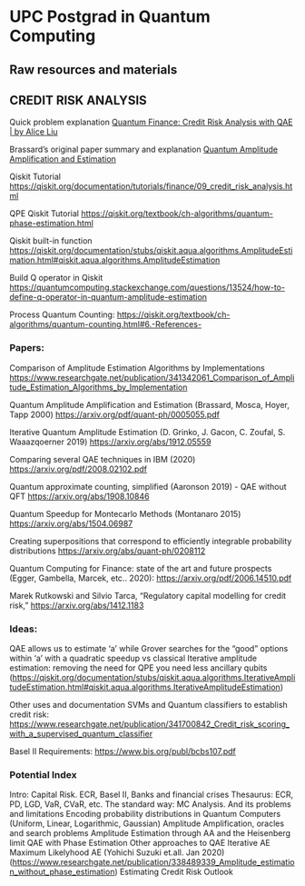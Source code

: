 # UPC Postgrad in Quantum Computing

## Raw resources and materials

## CREDIT RISK ANALYSIS

Quick problem explanation
[Quantum Finance: Credit Risk Analysis with QAE | by Alice Liu](https://medium.com/@aliceliu2004/quantum-finance-credit-risk-analysis-with-qae-b339b585aaed)

Brassard’s original paper summary and explanation
[Quantum Amplitude Amplification and Estimation](https://blog.alexandrecarlier.com/projects/quantum_ampl_estimation/)

Qiskit Tutorial
https://qiskit.org/documentation/tutorials/finance/09_credit_risk_analysis.html

QPE Qiskit Tutorial
https://qiskit.org/textbook/ch-algorithms/quantum-phase-estimation.html

Qiskit built-in function
https://qiskit.org/documentation/stubs/qiskit.aqua.algorithms.AmplitudeEstimation.html#qiskit.aqua.algorithms.AmplitudeEstimation

Build Q operator in Qiskit
https://quantumcomputing.stackexchange.com/questions/13524/how-to-define-q-operator-in-quantum-amplitude-estimation

Process
Quantum Counting: https://qiskit.org/textbook/ch-algorithms/quantum-counting.html#6.-References-


### Papers:
Comparison of Amplitude Estimation Algorithms by Implementations
https://www.researchgate.net/publication/341342061_Comparison_of_Amplitude_Estimation_Algorithms_by_Implementation

Quantum Amplitude Amplification and Estimation (Brassard, Mosca, Hoyer, Tapp 2000)
https://arxiv.org/pdf/quant-ph/0005055.pdf

Iterative Quantum Amplitude Estimation (D. Grinko, J. Gacon, C. Zoufal, S. Waaazqoerner 2019)
https://arxiv.org/abs/1912.05559

Comparing several QAE techniques in IBM (2020)
https://arxiv.org/pdf/2008.02102.pdf

Quantum approximate counting, simplified (Aaronson 2019) - QAE without QFT
https://arxiv.org/abs/1908.10846

Quantum Speedup for Montecarlo Methods (Montanaro 2015)
https://arxiv.org/abs/1504.06987

Creating superpositions that correspond to efficiently integrable probability distributions
https://arxiv.org/abs/quant-ph/0208112

Quantum Computing for Finance: state of the art and future prospects (Egger, Gambella, Marcek, etc..  2020):
https://arxiv.org/pdf/2006.14510.pdf
			
Marek Rutkowski and Silvio Tarca, “Regulatory capital modelling for credit risk,”
https://arxiv.org/abs/1412.1183


### Ideas:
QAE allows us to estimate ‘a’ while Grover searches for the “good” options within ‘a’ with a quadratic speedup vs classical
Iterative amplitude estimation: removing the need for QPE you need less ancillary qubits (https://qiskit.org/documentation/stubs/qiskit.aqua.algorithms.IterativeAmplitudeEstimation.html#qiskit.aqua.algorithms.IterativeAmplitudeEstimation)


Other uses and documentation
SVMs and Quantum classifiers to establish credit risk: https://www.researchgate.net/publication/341700842_Credit_risk_scoring_with_a_supervised_quantum_classifier

Basel II Requirements: https://www.bis.org/publ/bcbs107.pdf


### Potential Index
Intro:
Capital Risk. ECR, Basel II, Banks and financial crises
Thesaurus: ECR, PD, LGD, VaR, CVaR, etc.
The standard way: MC Analysis. And its problems and limitations
Encoding probability distributions in Quantum Computers (Uniform, Linear, Logarithmic, Gaussian)
Amplitude Amplification, oracles and search problems
Amplitude Estimation through AA and the Heisenberg limit
QAE with Phase Estimation
Other approaches to QAE
Iterative AE
Maximum Likelyhood AE (Yohichi Suzuki et.all. Jan 2020) (https://www.researchgate.net/publication/338489339_Amplitude_estimation_without_phase_estimation)
Estimating Credit Risk
Outlook

